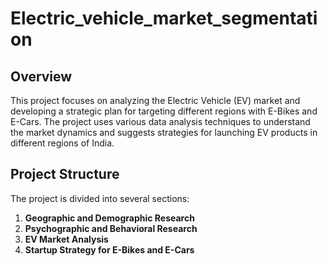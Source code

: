 # Electric_vehicle_market_segmentation

## Overview

This project focuses on analyzing the Electric Vehicle (EV) market and developing a strategic plan for targeting different regions with E-Bikes and E-Cars. The project uses various data analysis techniques to understand the market dynamics and suggests strategies for launching EV products in different regions of India.

## Project Structure

The project is divided into several sections:

1. **Geographic and Demographic Research**
2. **Psychographic and Behavioral Research**
3. **EV Market Analysis**
4. **Startup Strategy for E-Bikes and E-Cars**
